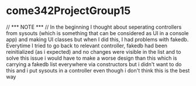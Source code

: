 # come342ProjectGroup15

// *** NOTE *** //
In the beginning I thought about seperating controllers from sysouts (which is something that can be considered as UI in a console app) and making UI classes
but when I did this, I had problems with fakedb. 
Everytime I tried to go back to relevant controller, fakedb had been reinitialized (as i expected) and no changes were visible in the list
and to solve this issue i would have to make a worse design than this which is carrying a fakedb list everywhere via constructors
but i didn't want to do this and i put sysouts in a controller even though i don't think this is the best way
